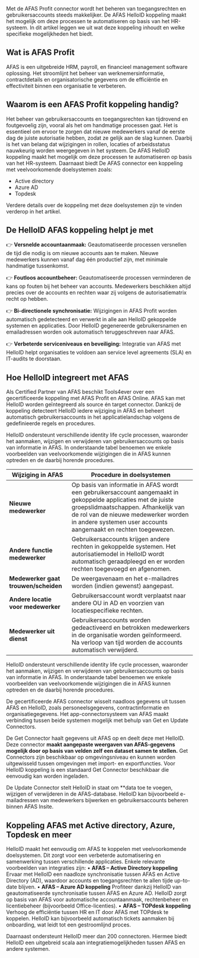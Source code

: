 Met de AFAS Profit connector wordt het beheren van toegangsrechten en gebruikersaccounts steeds makkelijker. De AFAS HelloID koppeling maakt het mogelijk om deze processen te automatiseren op basis van het HR-systeem. In dit artikel leggen we uit wat deze koppeling inhoudt en welke specifieke mogelijkheden het biedt. 

## Wat is AFAS Profit 
AFAS is een uitgebreide HRM, payroll, en financieel management software oplossing. Het stroomlijnt het beheer van werknemersinformatie, contractdetails en organisatorische gegevens om de efficiëntie en effectiviteit binnen een organisatie te verbeteren.

## Waarom is een AFAS Profit koppeling handig? 

Het beheer van gebruikersaccounts en toegangsrechten kan tijdrovend en foutgevoelig zijn, vooral als het om handmatige processen gaat. Het is essentieel om ervoor te zorgen dat nieuwe medewerkers vanaf de eerste dag de juiste autorisatie hebben, zodat ze gelijk aan de slag kunnen. Daarbij is het van belang dat wijzigingen in rollen, locaties of arbeidsstatus nauwkeurig worden weergegeven in het systeem. De AFAS HelloID koppeling maakt het mogelijk om deze processen te automatiseren op basis van het HR-systeem. Daarnaast biedt De AFAS connector een koppeling met veelvoorkomende doelsystemen zoals: 

* Active directory 
* Azure AD 
* Topdesk 

Verdere details over de koppeling met deze doelsystemen zijn te vinden verderop in het artikel.

## De HelloID AFAS koppeling helpt je met
👉	**Versnelde accountaanmaak:** Geautomatiseerde processen versnellen de tijd die nodig is om nieuwe accounts aan te maken. Nieuwe medewerkers kunnen vanaf dag één productief zijn, met minimale handmatige tussenkomst.

👉 **Foutloos accountbeheer:** Geautomatiseerde processen verminderen de kans op fouten bij het beheer van accounts. Medewerkers beschikken altijd precies over de accounts en rechten waar zij volgens de autorisatiematrix recht op hebben.

👉	**Bi-directionele synchronisatie:** Wijzigingen in AFAS Profit worden automatisch gedetecteerd en verwerkt in alle aan HelloID gekoppelde systemen en applicaties. Door HelloID gegenereerde gebruikersnamen en emailadressen worden ook automatisch teruggeschreven naar AFAS.

👉	**Verbeterde serviceniveaus en beveiliging:** Integratie van AFAS met HelloID helpt organisaties te voldoen aan service level agreements (SLA) en IT-audits te doorstaan.

## Hoe HelloID integreert met AFAS 
Als Certified Partner van AFAS beschikt Tools4ever over een gecertificeerde koppeling met AFAS Profit en AFAS Online. AFAS kan met HelloID worden geïntegreerd als source én target connector. Dankzij de koppeling detecteert HelloID iedere wijziging in AFAS en beheert automatisch gebruikersaccounts in het applicatielandschap volgens de gedefinieerde regels en procedures.

HelloID ondersteunt verschillende identity life cycle processen, waaronder het aanmaken, wijzigen en verwijderen van gebruikersaccounts op basis van informatie in AFAS. In onderstaande tabel benoemen we enkele voorbeelden van veelvoorkomende wijzigingen die in AFAS kunnen optreden en de daarbij horende procedures.

| Wijziging in AFAS                         | Procedure in doelsystemen |
| ----------------------------------------- | --------------------------|
| **Nieuwe medewerker**                   	| Op basis van informatie in AFAS wordt een gebruikersaccount aangemaakt in gekoppelde applicaties met de juiste groepslidmaatschappen. Afhankelijk van de rol van de nieuwe medewerker worden in andere systemen user accounts aangemaakt en rechten toegewezen. |
| **Andere functie medewerker**	            | Gebruikersaccounts krijgen andere rechten in gekoppelde systemen. Het autorisatiemodel in HelloID wordt automatisch geraadpleegd en er worden rechten toegevoegd en afgenomen. |
| **Medewerker gaat trouwen/scheiden**      | De weergavenaam en het e-mailadres worden (indien gewenst) aangepast. |
| **Andere locatie voor medewerker**        | Gebruikersaccount wordt verplaatst naar andere OU in AD en voorzien van locatiespecifieke rechten.  |
| **Medewerker uit dienst**               	| Gebruikersaccounts worden gedeactiveerd en betrokken medewerkers in de organisatie worden geïnformeerd. Na verloop van tijd worden de accounts automatisch verwijderd. |

HelloID ondersteunt verschillende identity life cycle processen, waaronder het aanmaken, wijzigen en verwijderen van gebruikersaccounts op basis van informatie in AFAS. In onderstaande tabel benoemen we enkele voorbeelden van veelvoorkomende wijzigingen die in AFAS kunnen optreden en de daarbij horende procedures.

De gecertificeerde AFAS connector wisselt naadloos gegevens uit tussen AFAS en HelloID, zoals personeelsgegevens, contractinformatie en organisatiegegevens. Het app-connectorsysteem van AFAS maakt verbinding tussen beide systemen mogelijk met behulp van Get en Update Connectors.

De Get Connector haalt gegevens uit AFAS op en deelt deze met HelloID. Deze connector **maakt aangepaste weergaven van AFAS-gegevens mogelijk door op basis van velden zelf een dataset samen te stellen.** Get Connectors zijn beschikbaar op omgevingsniveau en kunnen worden uitgewisseld tussen omgevingen met import- en exportfuncties. Voor HelloID koppeling is een standaard Get Connector beschikbaar die eenvoudig kan worden ingeladen.

De Update Connector stelt HelloID in staat om **data toe te voegen, wijzigen of verwijderen in de AFAS-database. HelloID kan bijvoorbeeld e-mailadressen van medewerkers bijwerken en gebruikersaccounts beheren binnen AFAS Insite.

## Koppeling AFAS met Active directory, Azure, Topdesk en meer
HelloID maakt het eenvoudig om AFAS te koppelen met veelvoorkomende doelsystemen. Dit zorgt voor een verbeterde automatisering en samenwerking tussen verschillende applicaties. Enkele relevante voorbeelden van integraties zijn:
•	**AFAS – Active Directory koppeling**
Ervaar met HelloID een naadloze synchronisatie tussen AFAS en Active Directory (AD), waardoor accounts en toegangsrechten te allen tijde up-to-date blijven.
•	**AFAS – Azure AD koppeling**
Profiteer dankzij HelloID van geautomatiseerde synchronisatie tussen AFAS en Azure AD. HelloID zorgt op basis van AFAS voor automatische accountaanmaak, rechtenbeheer en licentiebeheer (bijvoorbeeld Office-licenties).
•	**AFAS – TOPdesk koppeling**
 Verhoog de efficiëntie tussen HR en IT door AFAS met TOPdesk te koppelen. HelloID kan bijvoorbeeld automatisch tickets aanmaken bij onboarding, wat leidt tot een gestroomlijnd proces.

Daarnaast ondersteunt HelloID meer dan 200 connectoren. Hiermee biedt HelloID een uitgebreid scala aan integratiemogelijkheden tussen AFAS en andere systemen.
